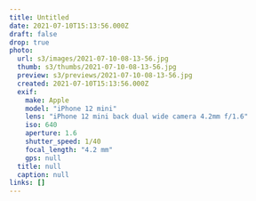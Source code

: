 ```yaml
---
title: Untitled
date: 2021-07-10T15:13:56.000Z
draft: false
drop: true
photo:
  url: s3/images/2021-07-10-08-13-56.jpg
  thumb: s3/thumbs/2021-07-10-08-13-56.jpg
  preview: s3/previews/2021-07-10-08-13-56.jpg
  created: 2021-07-10T15:13:56.000Z
  exif:
    make: Apple
    model: "iPhone 12 mini"
    lens: "iPhone 12 mini back dual wide camera 4.2mm f/1.6"
    iso: 640
    aperture: 1.6
    shutter_speed: 1/40
    focal_length: "4.2 mm"
    gps: null
  title: null
  caption: null
links: []
---
```

